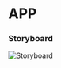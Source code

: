 # APP
### Storyboard
![Storyboard](https://github.com/DBJPantayatorTeam/APP/assets/122391569/14b2ddd2-0bc2-4532-b586-9d3a9003ec28)

